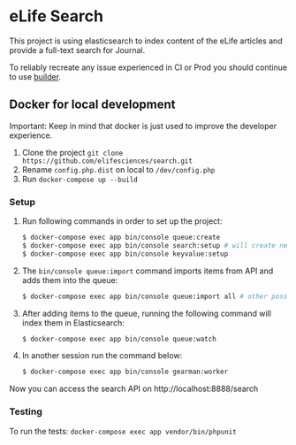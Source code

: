 # eLife Search

This project is using elasticsearch to index content of the eLife articles and provide a full-text search for Journal.

To reliably recreate any issue experienced in CI or Prod you should continue to use [builder](https://github.com/elifesciences/builder).

## Docker for local development

Important: Keep in mind that docker is just used to improve the developer experience.

1. Clone the project `git clone https://github.com/elifesciences/search.git`
2. Rename `config.php.dist` on local to `/dev/config.php`
3. Run `docker-compose up --build`

### Setup

1. Run following commands in order to set up the project:
    ```bash
    $ docker-compose exec app bin/console queue:create
    $ docker-compose exec app bin/console search:setup # will create necessary indices in Elasticsearch
    $ docker-compose exec app bin/console keyvalue:setup
    ```

1. The `bin/console queue:import` command imports items from API and adds them into the queue:
    ```bash
    $ docker-compose exec app bin/console queue:import all # other possible values can be found in src/Search/Gearman/Command/ImportCommand.php
    ```

1. After adding items to the queue, running the following command will index them in Elasticsearch:
    ```bash
    $ docker-compose exec app bin/console queue:watch
    ```

1. In another session run the command below:
    ```bash
    $ docker-compose exec app bin/console gearman:worker
    ```

Now you can access the search API on http://localhost:8888/search

### Testing

To run the tests: `docker-compose exec app vendor/bin/phpunit`

